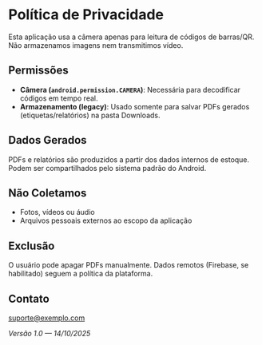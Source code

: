 # Política de Privacidade

Esta aplicação usa a câmera apenas para leitura de códigos de barras/QR. Não armazenamos imagens nem transmitimos vídeo.

## Permissões

- **Câmera (`android.permission.CAMERA`)**: Necessária para decodificar códigos em tempo real.
- **Armazenamento (legacy)**: Usado somente para salvar PDFs gerados (etiquetas/relatórios) na pasta Downloads.

## Dados Gerados
PDFs e relatórios são produzidos a partir dos dados internos de estoque. Podem ser compartilhados pelo sistema padrão do Android.

## Não Coletamos
- Fotos, vídeos ou áudio
- Arquivos pessoais externos ao escopo da aplicação

## Exclusão
O usuário pode apagar PDFs manualmente. Dados remotos (Firebase, se habilitado) seguem a política da plataforma.

## Contato
suporte@exemplo.com

_Versão 1.0 — 14/10/2025_
